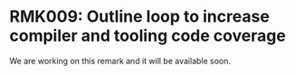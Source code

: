 # RMK009: Outline loop to increase compiler and tooling code coverage

We are working on this remark and it will be available soon.
